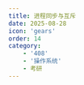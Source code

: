 ```yaml
---
title: 进程同步与互斥
date: 2025-08-28
icon: 'gears'
order: 14
category: 
    - '408'
    - '操作系统'
    - 考研  
---
```



